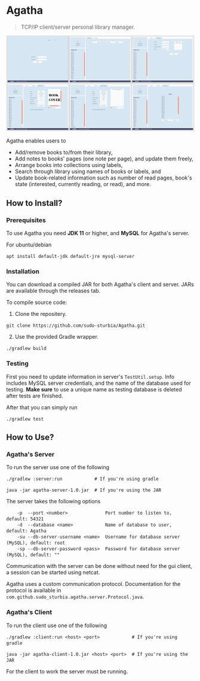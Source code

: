 # Agatha
> TCP/IP client/server personal library manager.

![preview](images/preview.png)

Agatha enables users to

- Add/remove books to/from their library,
- Add notes to books' pages (one note per page), and update them freely,
- Arrange books into collections using labels,
- Search through library using names of books or labels, and
- Update book-related information such as number of read pages, book's
state (interested, currently reading, or read), and more.

## How to Install?
### Prerequisites
To use Agatha you need **JDK 11** or higher, and **MySQL** for Agatha's
server.

For ubuntu/debian

```shell
apt install default-jdk default-jre mysql-server
```

### Installation
You can download a compiled JAR for both Agatha's client and server. JARs
are available through the releases tab.

To compile source code:

1. Clone the repositery.
```shell
git clone https://github.com/sudo-sturbia/Agatha.git
```

2. Use the provided Gradle wrapper.
```shell
./gradlew build
```

### Testing
First you need to update information in server's `TestUtil.setup`. Info includes
MySQL server credentials, and the name of the database used for testing.
**Make sure** to use a unique name as testing database is deleted after tests
are finished.

After that you can simply run
```shell
./gradlew test
```

## How to Use?
### Agatha's Server
To run the server  use one of the following
```shell
./gradlew :server:run            # If you're using gradle
```
```shell
java -jar agatha-server-1.0.jar  # If you're using the JAR
```

The server takes the following options
```shell
    -p  --port <number>              Port number to listen to, default: 54321
    -d  --database <name>            Name of database to user, default: Agatha
    -su --db-server-username <name>  Username for database server (MySQL), default: root
    -sp --db-server-password <pass>  Password for database server (MySQL), default: ""
```

Communication with the server can be done without need for the gui
client, a session can be started using netcat.

Agatha uses a custom communication protocol. Documentation for the
protocol is available in `com.github.sudo_sturbia.agatha.server.Protocol.java`.

### Agatha's Client
To run the client use one of the following
```shell
./gradlew :client:run <host> <port>            # If you're using gradle
```
```shell
java -jar agatha-client-1.0.jar <host> <port>  # If you're using the JAR
```
For the client to work the server must be running.
